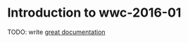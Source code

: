 # Introduction to wwc-2016-01

TODO: write [great documentation](http://jacobian.org/writing/what-to-write/)
